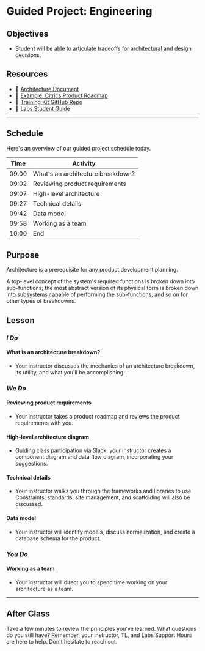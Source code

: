 # Guided Project: Engineering

## Objectives

* Student will be able to articulate tradeoffs for architectural and design decisions.

## Resources

* 🐙 [Architecture Document](https://www.notion.so/Architecture-Document-57fe0294126c4edb9d40a3dee973da9f)
* 🐙 [Example: Citrics Product Roadmap](https://www.notion.so/Example-Citrics-Product-Roadmap-32b2dea9721947adb0be9dcc3808acc3)
* 🐙 [Training Kit GitHub Repo](https://github.com/LambdaSchool/labs-curriculum)
* 🐙 [Labs Student Guide](https://www.notion.so/lambdaschool/Labs-25-Student-Guide-7be23f8048ca4d2eae69a06f4613f67a)

----

## Schedule

Here's an overview of our guided project schedule today.

| Time       | Activity                         |
| ---------- | -------------------------------  |
| 09:00      | What's an architecture breakdown?|
| 09:02      | Reviewing product requirements   |
| 09:07      | High-level architecture          |
| 09:27      | Technical details                |
| 09:42      | Data model                       |
| 09:58      | Working as a team                |
| 10:00      | End                              |

## Purpose

Architecture is a prerequisite for any product development planning.

A top-level concept of the system's required functions is broken down into sub-functions; the most abstract version of its physical form is broken down into subsystems capable of performing the sub-functions, and so on for other types of breakdowns.

## Lesson

### *I Do*

#### What is an architecture breakdown?

* Your instructor discusses the mechanics of an architecture breakdown, its utility, and what you'll be accomplishing.

### *We Do*

#### Reviewing product requirements

* Your instructor takes a product roadmap and reviews the product requirements with you.

#### High-level architecture diagram

* Guiding class participation via Slack, your instructor creates a component diagram and data flow diagram, incorporating your suggestions.

#### Technical details

* Your instructor walks you through the frameworks and libraries to use. Constraints, standards, site management, and scaffolding will also be discussed.

#### Data model

* Your instructor will identify models, discuss normalization, and create a database schema for the product.

### *You Do*

#### Working as a team

* Your instructor will direct you to spend time working on your architecture as a team.

----

## After Class

Take a few minutes to review the principles you've learned. What questions do you still have? Remember, your instructor, TL, and Labs Support Hours are here to help. Don't hesitate to reach out.
